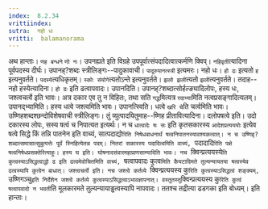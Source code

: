 ```yaml
---
index:  8.2.34
vrittiindex: 
sutra:  नहो धः
vritti:  balamanorama 
---
```


अथ हान्ताः। `णह बन्धने` `णो नः`। उपनह्यते इति विग्रहे उपपूर्वात्संपदादित्वात्कर्मणि क्विप्। `नहिवृती`त्यादिना पूर्वपदस्य दीर्घः। उपानह्?शब्दः स्त्रीलिङ्गः--पादुकावाची। `पादूरुपानत्स्त्री` इत्यमरः। नहो धः। `हो ढः` इत्यतो `ह` इत्यनुवर्तते। `पदस्ये`त्यधिकृतम्। `स्कोः संयोगे`त्यतोऽन्ते इत्यनुवर्तते। `झलो झली`त्यतो `झली`त्यनुवर्तते। तदाह--नहो हस्येत्यादिना। `हो ढः` इति ढत्वापवादः। उपानदिति। उपानह्?शब्दात्सोर्हल्ङ्यादिलोपः, हस्य धः, जश्त्वचर्त्वे इति भावः। अत्र दकार एव तु न विहितः, तथा सति `नद्ध`मित्यत्र `रदाभ्या`मिति नत्वप्रसङ्गादित्यलम्। उपानद्भ्यामिति। हस्य धत्वे जश्त्वमिति भावः। उपानत्स्विति। धत्वे `खरि चे`ति चर्त्वमिति भावः। उष्णिहशब्दश्छन्दोविशेषवाची स्त्रीलिङ्गः। तुं व्युत्पादयितुमाह--ष्णिह प्रीतावित्यादिना। दलोपषत्वे इति। उदो दकारस्य लोपः, सस्य षत्वं च निपात्यत इत्यर्थः। न च `धात्वादेः षः सः` इति कृतसकारस्य `आदेशप्रत्यययोः` इत्येव षत्वे सिद्धे किं तन्नि पातनेन इति वाच्यं, सात्पदाद्यो`रिति निषेधबाधनार्थं षत्वनिपातनस्यावश्यकत्वात्। न च उष्णिह्?शब्दात्समासात्सुबुत्पत्तेः पूर्वं स्निहित्येतन्न पदम्। नितरां सकारस्य पदादित्वमिति वाच्यं, `पदादादि`रिति पक्षे षत्वनिषेधप्रसक्तेरित्याहुः। हस्य घ इति। घोषनादसंवारमहाप्राणसाम्यादिति भावः। नच `क्विन्प्रत्ययस्ये`ति कुत्वस्याऽसिद्धत्वाद्धो ढ इति ढत्वमेवोचितमिति वाच्यं, `षत्वापवादः कुत्व`मिति कैयटादिमते तुल्यन्यायतया षत्वस्येव ढत्वस्यापि कुत्वेन बाधात्। जश्त्वचर्त्वे इति। नच जश्त्वे कर्तव्ये `क्विन्प्रत्ययस्य कु`रिति कुत्वस्याऽसिद्धत्वं शङ्क्यम्, `उष्णिगञ्चु` इति निर्देशेन जश्त्वे कर्तव्ये कुत्वस्याऽसिद्धत्वाऽभावज्ञापनात्। वस्तुतस्तु `क्विन्प्रत्ययस्य कु`रिति कुत्वं षत्वापवादो न भवती`ति मूलकारमते तुल्यन्यायाड्ढत्वस्यापि नापवादः। ततश्च तद्रीत्या ढडगका इति बोध्यम्। इति हान्ताः। 

